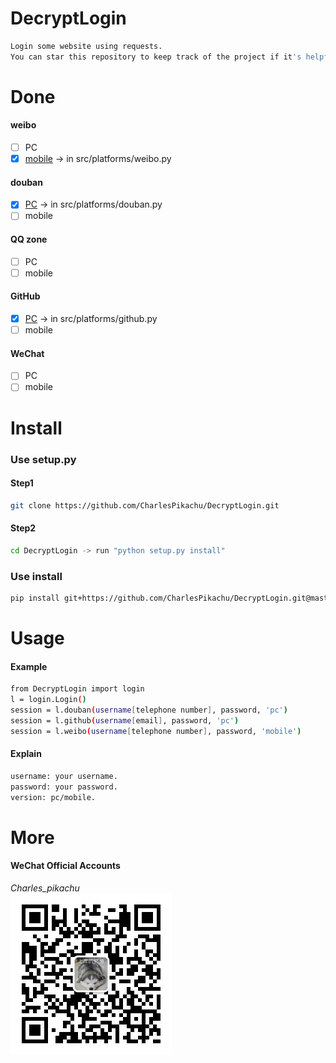 # DecryptLogin
```sh
Login some website using requests.
You can star this repository to keep track of the project if it's helpful for you, thank you for your support.
```

# Done
#### weibo
- [ ] PC
- [x] [mobile](https://m.weibo.cn/) → in src/platforms/weibo.py
#### douban
- [x] [PC](https://www.douban.com/) → in src/platforms/douban.py
- [ ] mobile
#### QQ zone
- [ ] PC
- [ ] mobile
#### GitHub
- [x] [PC](https://github.com/) → in src/platforms/github.py
- [ ] mobile
#### WeChat
- [ ] PC
- [ ] mobile

# Install
### Use setup.py
#### Step1
```sh
git clone https://github.com/CharlesPikachu/DecryptLogin.git
```
#### Step2
```sh
cd DecryptLogin -> run "python setup.py install"
```
### Use install
```sh
pip install git+https://github.com/CharlesPikachu/DecryptLogin.git@master
```

# Usage
#### Example
```sh
from DecryptLogin import login
l = login.Login()
session = l.douban(username[telephone number], password, 'pc')
session = l.github(username[email], password, 'pc')
session = l.weibo(username[telephone number], password, 'mobile')
```
#### Explain
```sh
username: your username.
password: your password.
version: pc/mobile.
```

# More
#### WeChat Official Accounts
*Charles_pikachu*  
![img](./pictures/pikachu.jpg)